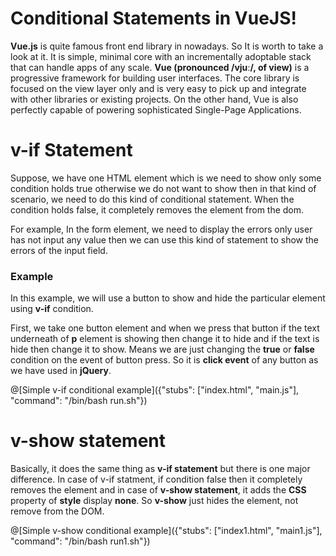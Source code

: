 # Conditional Statements in VueJS!

**Vue.js** is quite famous front end library in nowadays. So It is worth to take a look at it. It is simple, minimal core with an incrementally adoptable stack that can handle apps of any scale. **Vue (pronounced /vjuː/, of view)** is a progressive framework for building user interfaces. The core library is focused on the view layer only and is very easy to pick up and integrate with other libraries or existing projects. On the other hand, Vue is also perfectly capable of powering sophisticated Single-Page Applications.

# v-if Statement
Suppose, we have one HTML element which is we need to show only some condition holds true otherwise we do not want to show then in that kind of scenario, we need to do this kind of conditional statement.
When the condition holds false, it completely removes the element from the dom.

For example, In the form element, we need to display the errors only user has not input any value then we can use this kind of statement to show the errors of the input field.

### Example
In this example, we will use a button to show and hide the particular element using **v-if** condition.

First, we take one button element and when we press that button if the text underneath of **p** element is showing then change it to hide and if the text is hide then change it to show. Means we are just changing the **true** or **false** condition on the event of button press. So it is **click event** of any button as we have used in **jQuery**.

@[Simple v-if conditional example]({"stubs": ["index.html", "main.js"], "command": "/bin/bash run.sh"})

# v-show statement

Basically, it does the same thing as **v-if statement** but there is one major difference. In case of v-if statment, if condition false then it completely removes the element and in case of **v-show statement**, it adds the **CSS** property of **style** display **none**.
So **v-show** just hides the element, not remove from the DOM.

@[Simple v-show conditional example]({"stubs": ["index1.html", "main1.js"], "command": "/bin/bash run1.sh"})